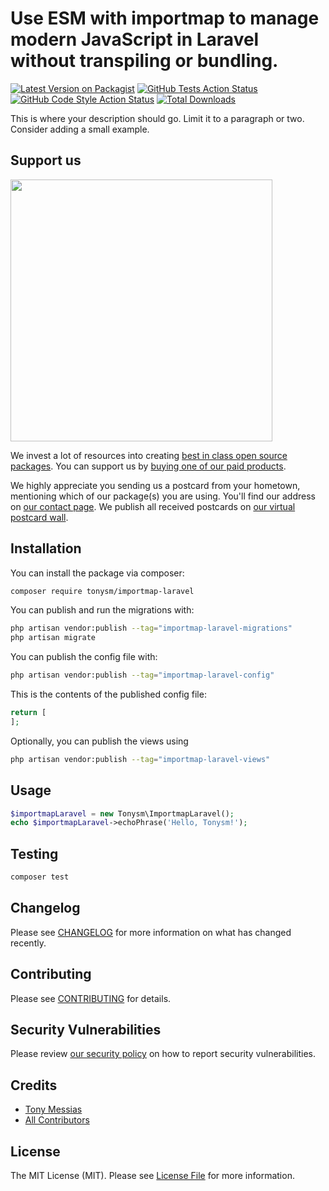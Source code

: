 # Use ESM with importmap to manage modern JavaScript in Laravel without transpiling or bundling.

[![Latest Version on Packagist](https://img.shields.io/packagist/v/tonysm/importmap-laravel.svg?style=flat-square)](https://packagist.org/packages/tonysm/importmap-laravel)
[![GitHub Tests Action Status](https://img.shields.io/github/workflow/status/tonysm/importmap-laravel/run-tests?label=tests)](https://github.com/tonysm/importmap-laravel/actions?query=workflow%3Arun-tests+branch%3Amain)
[![GitHub Code Style Action Status](https://img.shields.io/github/workflow/status/tonysm/importmap-laravel/Check%20&%20fix%20styling?label=code%20style)](https://github.com/tonysm/importmap-laravel/actions?query=workflow%3A"Check+%26+fix+styling"+branch%3Amain)
[![Total Downloads](https://img.shields.io/packagist/dt/tonysm/importmap-laravel.svg?style=flat-square)](https://packagist.org/packages/tonysm/importmap-laravel)

This is where your description should go. Limit it to a paragraph or two. Consider adding a small example.

## Support us

[<img src="https://github-ads.s3.eu-central-1.amazonaws.com/importmap-laravel.jpg?t=1" width="419px" />](https://spatie.be/github-ad-click/importmap-laravel)

We invest a lot of resources into creating [best in class open source packages](https://spatie.be/open-source). You can support us by [buying one of our paid products](https://spatie.be/open-source/support-us).

We highly appreciate you sending us a postcard from your hometown, mentioning which of our package(s) you are using. You'll find our address on [our contact page](https://spatie.be/about-us). We publish all received postcards on [our virtual postcard wall](https://spatie.be/open-source/postcards).

## Installation

You can install the package via composer:

```bash
composer require tonysm/importmap-laravel
```

You can publish and run the migrations with:

```bash
php artisan vendor:publish --tag="importmap-laravel-migrations"
php artisan migrate
```

You can publish the config file with:

```bash
php artisan vendor:publish --tag="importmap-laravel-config"
```

This is the contents of the published config file:

```php
return [
];
```

Optionally, you can publish the views using

```bash
php artisan vendor:publish --tag="importmap-laravel-views"
```

## Usage

```php
$importmapLaravel = new Tonysm\ImportmapLaravel();
echo $importmapLaravel->echoPhrase('Hello, Tonysm!');
```

## Testing

```bash
composer test
```

## Changelog

Please see [CHANGELOG](CHANGELOG.md) for more information on what has changed recently.

## Contributing

Please see [CONTRIBUTING](.github/CONTRIBUTING.md) for details.

## Security Vulnerabilities

Please review [our security policy](../../security/policy) on how to report security vulnerabilities.

## Credits

- [Tony Messias](https://github.com/tonysm)
- [All Contributors](../../contributors)

## License

The MIT License (MIT). Please see [License File](LICENSE.md) for more information.
